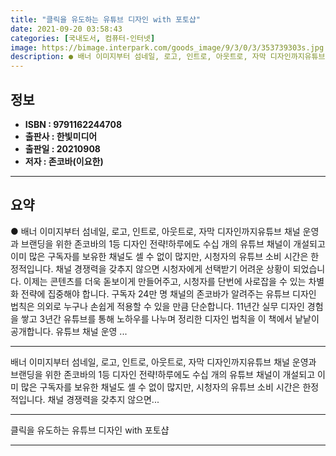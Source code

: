 ```yaml
---
title: "클릭을 유도하는 유튜브 디자인 with 포토샵"
date: 2021-09-20 03:58:43
categories: [국내도서, 컴퓨터-인터넷]
image: https://bimage.interpark.com/goods_image/9/3/0/3/353739303s.jpg
description: ● 배너 이미지부터 섬네일, 로고, 인트로, 아웃트로, 자막 디자인까지유튜브 채널 운영과 브랜딩을 위한 존코바의 1등 디자인 전략!하루에도 수십 개의 유튜브 채널이 개설되고 이미 많은 구독자를 보유한 채널도 셀 수 없이 많지만, 시청자의 유튜브 소비 시간은 한정적입니다. 채널 경쟁력을
---
```


## **정보**

- **ISBN : 9791162244708**
- **출판사 : 한빛미디어**
- **출판일 : 20210908**
- **저자 : 존코바(이요한)**

------



## **요약**

●  배너 이미지부터 섬네일, 로고, 인트로, 아웃트로, 자막 디자인까지유튜브 채널 운영과 브랜딩을 위한 존코바의 1등 디자인 전략!하루에도 수십 개의 유튜브 채널이 개설되고 이미 많은 구독자를 보유한 채널도 셀 수 없이 많지만, 시청자의 유튜브 소비 시간은 한정적입니다. 채널 경쟁력을 갖추지 않으면 시청자에게 선택받기 어려운 상황이 되었습니다. 이제는 콘텐츠를 더욱 돋보이게 만들어주고, 시청자를 단번에 사로잡을 수 있는 차별화 전략에 집중해야 합니다. 구독자 24만 명  채널의 존코바가 알려주는 유튜브 디자인 법칙은 의외로 누구나 손쉽게 적용할 수 있을 만큼 단순합니다. 11년간 실무 디자인 경험을 쌓고 3년간 유튜브를 통해 노하우를 나누며 정리한 디자인 법칙을 이 책에서 낱낱이 공개합니다. 유튜브 채널 운영 ...

------

배너 이미지부터 섬네일, 로고, 인트로, 아웃트로, 자막 디자인까지유튜브 채널 운영과 브랜딩을 위한 존코바의 1등 디자인 전략!하루에도 수십 개의 유튜브 채널이 개설되고 이미 많은 구독자를 보유한 채널도 셀 수 없이 많지만, 시청자의 유튜브 소비 시간은 한정적입니다. 채널 경쟁력을 갖추지 않으면... 

------


클릭을 유도하는 유튜브 디자인 with 포토샵 

------


